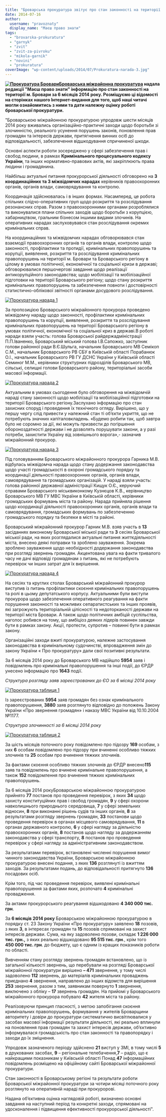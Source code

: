 ```yaml
---
title: "Броварська прокуратура звітує про стан законності на території Броварів за 6 місяців 2014 року"
date: 2014-07-16
author: 
  username: "pravoznaty"
  display_name: "Маєш право знати"
tags: 
  - "brovarska-prokuratura"
  - "garnyk"
  - "zvit"
  - "zvit-za-pivroku"
  - "mikola-garnik"
  - "novini"
  - "prokuratura"
coverImage: "wp-content/uploads/2014/07/Prokuratura-narada-3.jpg"
---
```


**[![Прокуратура Бровари](https://mpz.brovary.org/wp-content/uploads/2014/07/Prokuratura-Brovari.jpg)](https://mpz.brovary.org/wp-content/uploads/2014/07/Prokuratura-Brovari.jpg)[Броварська міжрайонна прокуратура](http://brovaru-prokuratura.org.ua/) надала редакції "Маєш право знати" інформацію про стан законності на території м. Бровари за 6 місяців 2014 року. Розміщуємо ці відомості на сторінках нашого Інтернет-видання для того, щоб наші читачі могли ознайомитись з ними та дати належну оцінку роботі броварської прокуратури.**

"Броварською міжрайонною прокуратурою упродовж шести місяців 2014 року вживались організаційно-практичні заходи щодо боротьби зі злочинністю, реального усунення порушень законів, поновлення прав громадян та інтересів держави, притягнення винних осіб до відповідальності, забезпечення відшкодування спричиненої шкоди.

Основні аспекти роботи зосереджено у сфері забезпечення прав і свобод людини, в рамках **Кримінального процесуального кодексу України**, та інших нормативно-правових актів, які закріплюють права людини і громадянина.

Найбільш актуальні питання прокурорської діяльності обговорено на **3 координаційних та 3 міжвідомчих нарадах** керівників правоохоронних органів, органів влади, самоврядування та контролю.

Координація здійснювалась і в інших формах. Насамперед, це робота спільних слідчо-оперативних груп щодо розкриття та розслідування резонансних справ. Разом з правоохоронними органами розроблялися та виконувалися плани спільних заходів щодо боротьби з корупцією, хабарництвом, гральним бізнесом іншими видами злочинів. На оперативних нарадах заслуховувався стан розслідування окремих кримінальних справ.

На координаційних та міжвідомчих нарадах обговорювався стан взаємодії правоохоронних органів та органів влади, контролю щодо законності, профілактики та протидії, кримінальних правопорушень та корупції, виявлення, розкриття та розслідування кримінальних правопорушень на території м. Бровари та Броварського регіону в цілому в умовах політичної, економічної та соціальної кризи в державі; обговорювалися першочергові завдання щодо реалізації антикорупційного законодавства; щодо мобілізації та мобілізаційної підготовки на території Броварського регіону; щодо стану розкриття кримінальних правопорушень та забезпечення повноти і достовірності статистично-облікової звітності органами досудового розслідування.

[![Прокуратура нарада 1](https://mpz.brovary.org/wp-content/uploads/2014/07/Prokuratura-narada-1.jpg)](https://mpz.brovary.org/wp-content/uploads/2014/07/Prokuratura-narada-1.jpg)

За пропозицією Броварського міжрайонного прокурора проведено міжвідомчу нараду щодо законності, профілактики кримінальних правопорушень та корупції, виявлення, розкриття та розслідування кримінальних правопорушень на території Броварського регіону в умовах політичної, економічної та соціальної криз в державі.В роботі наради взяли участь: голова Броварської райдержадміністрації П.П.Іваненко, Броварський міський голова І.В.Сапожко, заступник голови районної ради В.Є.Шульга, начальник Броварського МВ Семікоп С.М., начальник Броварського РВ СБУ в Київській області Порабанюк О.І., начальник Броварського РВ ГУ ДСНС України у Київській області Семиног М.М., керівники структурних підрозділів Броварського МВ, сільські, селищні голови Броварського району, територіальні засоби масової інформації.

[![Прокуратура нарада 2](https://mpz.brovary.org/wp-content/uploads/2014/07/Prokuratura-narada-2.jpg)](https://mpz.brovary.org/wp-content/uploads/2014/07/Prokuratura-narada-2.jpg)

Актуальним в умовах сьогодення було обговорення на міжвідомчій нараді стану законності щодо мобілізації та мобілізаційної підготовки на території Броварського регіону.Заслухано інформацію про стан захисних споруд і проведення їх технічного огляду. Вирішено, що у першу чергу слід привести у належний стан ті об’єкти укриття, що не потребують значних капіталовкладень. «Будемо робити так, щоб завтра було не соромно за дії, які можуть призвести до погіршення обороноздатності держави і не дозволять порушувати закони, а у разі потреби, захистити Україну від зовнішнього ворога»,- зазначив міжрайонний прокурор.

[![Прокуратура нарада 3](https://mpz.brovary.org/wp-content/uploads/2014/07/Prokuratura-narada-3.jpg)](https://mpz.brovary.org/wp-content/uploads/2014/07/Prokuratura-narada-3.jpg)

Під головуванням Броварського міжрайонного прокурора Гарника М.В. відбулась міжвідомча нарада щодо стану додержання законодавства щодо участі громадськості в охороні громадського порядку та координації діяльності правоохоронних органів, органів влади, самоврядування та громадських організацій. У нараді взяли участь: голова районної державної адміністрації Кищук О.Є., керуючий справами Броварського міськвиконкому Кузнєцов К.В., керівництво Броварського МВ ГУ МВС України в Київській області, керівники громадських формувань міста та району. Нарада прийняла рішення щодо координації діяльності правоохоронних органів, органів влади та самоврядування, громадських формувань по забезпеченню громадського порядку та безпеки в місті та районі.

Броварський міжрайонний прокурор Гарник М.В. взяв участь в **13** засіданнях виконкому Броварської міської ради та **3** сесіях Броварської міської ради, на яких розглядалися актуальні питання життєдіяльності міста, внесено деякі поправки та зроблено зауваження. Зокрема зроблено зауваження щодо необхідності додержання законодавства при розгляді звернень громадян. Акцентована увага на факти тривалого часу не дачі відповіді громадянам з питань, які не потребують перевірок чи інших затрат для їх вирішення.

[![Прокуратура нарада 4](https://mpz.brovary.org/wp-content/uploads/2014/07/Prokuratura-narada-4.jpg)](https://mpz.brovary.org/wp-content/uploads/2014/07/Prokuratura-narada-4.jpg)

На сесіях та круглих столах Броварський міжрайонний прокурор виступив із питань профілактики скоєння кримінальних правопорушень та ролі в цьому депутатського корпусу. Актуальними були виступи прокурора щодо забезпечення оперативного реагування на факти порушення законності та можливих сепаратистських та інших проявів, які загрожують територіальній цілісності та недоторканості держави на території міста Бровари. А також щодо політичних амбіцій суспільства, наголос робився на тому, що амбіціоз деяких лідерів повинен завжди бути в рамках закону. Акції, протести, супротив – повинні бути в рамках закону.

Організаційні заходи вжиті прокуратурою, належне застосування законодавства в кримінальному судочинстві, впровадження змін до закону України « Про прокуратуру» дали свої позитивні результати.

За 6 місяців 2014 року до Броварського МВ надійшло **5954** заяв і повідомлень про кримінальні правопорушення та інші події, до ЄРДР унесено інформацію про **1643** події.

_Структура розгляду заяв зареєстрованих до ЄО за 6 місяці 2014 року_

[![Прокуратура таблиця 1](https://mpz.brovary.org/wp-content/uploads/2014/07/Prokuratura-tablitsya-1.jpg)](https://mpz.brovary.org/wp-content/uploads/2014/07/Prokuratura-tablitsya-1.jpg)

Із зареєстрованих **5954** заяв громадян без ознак кримінального правопорушення, **3880** заяв розглянуто відповідно до положень Закону України «Про звернення громадян» і наказу МВС України від 10.10.2004 №1177.

_Структура злочинності за 6 місяці 2014 року_

[![Прокуратура таблиця 2](https://mpz.brovary.org/wp-content/uploads/2014/07/Prokuratura-tablitsya-2.jpg)](https://mpz.brovary.org/wp-content/uploads/2014/07/Prokuratura-tablitsya-2.jpg)

За шість місяців поточного року повідомлено про підозру **169** особам, з них **6** особам повідомлено про підозру при вчиненні особливо тяжких злочинів та **25** особам про вчинення тяжких злочинів.

За фактами скоєння особливо тяжких злочинів до ЄРДР внесено**115** заяв та повідомлень про вчинене кримінальне правопорушення, а також **152** повідомлення про вчинення тяжких кримінальних правопорушень.

За 6 місяців 2014 рокуБроварською міжрайонною прокуратурою прийнято **77** постанов про проведення перевірок, з яких **34** щодо захисту конституційних прав і свобод громадян, **9** у сфері охорони навколишнього природнього середовища, **7** у сфері земельних відносин, **8** при виконанні рішень судів та інших органів, **8** за результатами розгляду звернень громадян, **33** постанови щодо проведення перевірок в органах місцевого самоврядування, **11** в органах державного контролю, **6** у сфері нагляду за діяльністю правоохоронних органів, **8** постанов щодо нагляду за додержанням законодавства у сфері транспорту, **8** постанов про проведення перевірок у сфері нагляду за адміністративним законодавством.

За результатами перевірок, встановлені численні порушення вимог чинного законодавства України, Броварською міжрайонною прокуратурою внесені подання, з яких **136** розглянуті із вжиттям заходів. За результатами подань, до відповідальності притягнуто **136** посадових осіб.

Крім того, під час проведення перевірок, виявлені кримінальні правопорушення за фактами яких, розпочато **4** кримінальні провадження.

За актами прокурорського реагування відшкодовано **4 340 000 тис. грн**.

За **6 місяців 2014 року** Броварською міжрайонною прокуратурою в порядку ст. 23 Закону України «Про прокуратуру» заявлено **18** позовів, з яких **3**, в інтересах громадян та **15** позовів спрямовані на захист інтересів держави. Сума, на яку задоволено позови, складає **1 226 000 тис. грн.,** з яких реально відшкодовано **95 515 тис. грн**., крім того **450 000 тис. грн**. до бюджету, що є одним із кращих показників роботи по області.

Вивченням стану розгляду звернень громадян встановлено, що із загальної кількості звернень, що перебували на розгляді Броварської міжрайонної прокуратури вирішено **– 471** звернення, у тому числі задоволено **112** звернень, до матеріалів кримінальних проваджень приєднано **4** звернення, направлено до інших відомств для вирішення **253** звернення, разом з тим, заявникам повернуто **1** звернення, виключено з обліку – **17** звернень громадян. На прийомі у Броварського міжрайонного прокурора побувало **42** жителя міста та району.

Реалізовуючи принцип гласності, з метою запобігання скоєння кримінальних правопорушень, формування у жителів Броварщини авторитету і довіри до прокуратури систематично висвітлювалися у засобах масової інформації результати діяльності, які реально вплинули на поновлення прав громадян та захист інтересів держави, об’єктивно інформувалася громадськість про стан законності та правопорядку і заходи до їх зміцнення.

Упродовж зазначеного періоду здійснено **21** виступ у ЗМІ, в тому числі **5** в друкованих засобах, **9** – регіональне телебачення,**7** – радіо, що є найкращими показникам у Київській області Понад **47** інформаційних повідомлень розміщено на офіційному сайті Броварської міжрайонної прокуратури.

Стан законності в Броварському регіоні та результати роботи Броварської міжрайонної прокуратури за чотири місяці поточного року розглянуто на оперативній нараді при прокуророві.

Надана об’єктивна оцінка наглядовій роботі, визначено основні завдання на наступний період та конкретні заходи, спрямовані на удосконалення і підвищення ефективності прокурорської діяльності".

